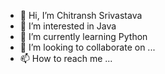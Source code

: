 - 👋 Hi, I’m Chitransh Srivastava
- 👀 I’m interested in Java
- 🌱 I’m currently learning Python
- 💞️ I’m looking to collaborate on ...
- 📫 How to reach me ...

<!---
Anshu491/Anshu491 is a ✨ special ✨ repository because its `README.md` (this file) appears on your GitHub profile.
You can click the Preview link to take a look at your changes.
--->
